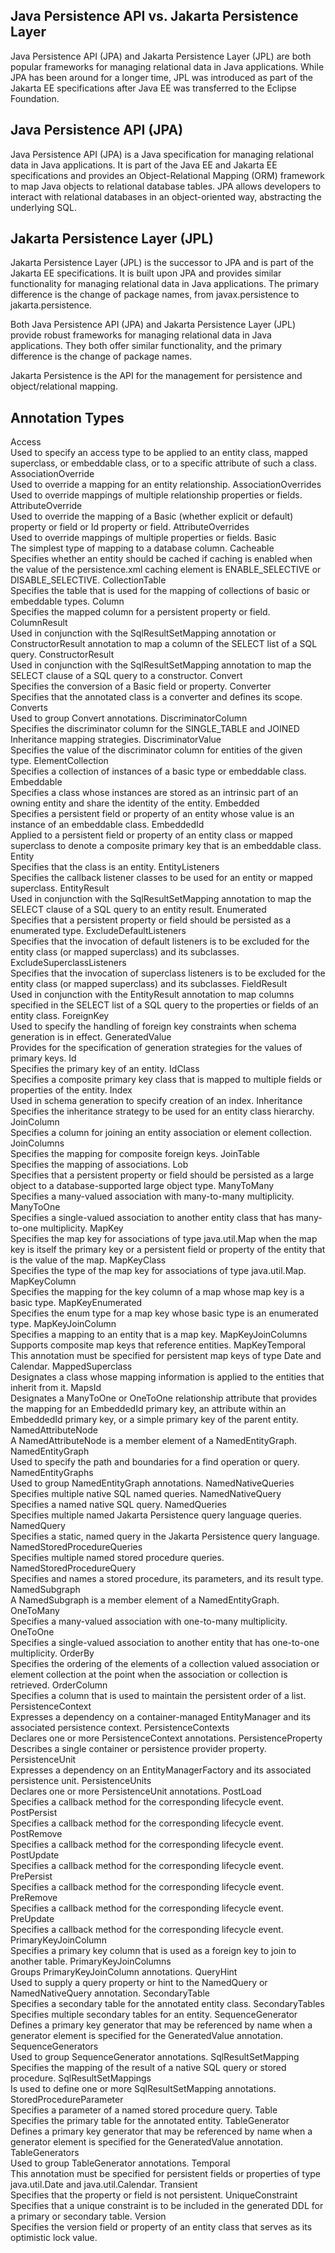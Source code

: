 ## Java Persistence API vs. Jakarta Persistence Layer

Java Persistence API (JPA) and Jakarta Persistence Layer (JPL) are both popular frameworks for managing relational data in Java applications. While JPA has been around for a longer time, JPL was introduced as part of the Jakarta EE specifications after Java EE was transferred to the Eclipse Foundation. 

## Java Persistence API (JPA)

Java Persistence API (JPA) is a Java specification for managing relational data in Java applications. It is part of the Java EE and Jakarta EE specifications and provides an Object-Relational Mapping (ORM) framework to map Java objects to relational database tables. JPA allows developers to interact with relational databases in an object-oriented way, abstracting the underlying SQL.

## Jakarta Persistence Layer (JPL)

Jakarta Persistence Layer (JPL) is the successor to JPA and is part of the Jakarta EE specifications. It is built upon JPA and provides similar functionality for managing relational data in Java applications. The primary difference is the change of package names, from javax.persistence to jakarta.persistence.

Both Java Persistence API (JPA) and Jakarta Persistence Layer (JPL) provide robust frameworks for managing relational data in Java applications. They both offer similar functionality, and the primary difference is the change of package names.

Jakarta Persistence is the API for the management for persistence and object/relational mapping.

## Annotation Types 
Access 	
Used to specify an access type to be applied to an entity class, mapped superclass, or embeddable class, or to a specific attribute of such a class.
AssociationOverride 	
Used to override a mapping for an entity relationship.
AssociationOverrides 	
Used to override mappings of multiple relationship properties or fields.
AttributeOverride 	
Used to override the mapping of a Basic (whether explicit or default) property or field or Id property or field.
AttributeOverrides 	
Used to override mappings of multiple properties or fields.
Basic 	
The simplest type of mapping to a database column.
Cacheable 	
Specifies whether an entity should be cached if caching is enabled when the value of the persistence.xml caching element is ENABLE_SELECTIVE or DISABLE_SELECTIVE.
CollectionTable 	
Specifies the table that is used for the mapping of collections of basic or embeddable types.
Column 	
Specifies the mapped column for a persistent property or field.
ColumnResult 	
Used in conjunction with the SqlResultSetMapping annotation or ConstructorResult annotation to map a column of the SELECT list of a SQL query.
ConstructorResult 	
Used in conjunction with the SqlResultSetMapping annotation to map the SELECT clause of a SQL query to a constructor.
Convert 	
Specifies the conversion of a Basic field or property.
Converter 	
Specifies that the annotated class is a converter and defines its scope.
Converts 	
Used to group Convert annotations.
DiscriminatorColumn 	
Specifies the discriminator column for the SINGLE_TABLE and JOINED Inheritance mapping strategies.
DiscriminatorValue 	
Specifies the value of the discriminator column for entities of the given type.
ElementCollection 	
Specifies a collection of instances of a basic type or embeddable class.
Embeddable 	
Specifies a class whose instances are stored as an intrinsic part of an owning entity and share the identity of the entity.
Embedded 	
Specifies a persistent field or property of an entity whose value is an instance of an embeddable class.
EmbeddedId 	
Applied to a persistent field or property of an entity class or mapped superclass to denote a composite primary key that is an embeddable class.
Entity 	
Specifies that the class is an entity.
EntityListeners 	
Specifies the callback listener classes to be used for an entity or mapped superclass.
EntityResult 	
Used in conjunction with the SqlResultSetMapping annotation to map the SELECT clause of a SQL query to an entity result.
Enumerated 	
Specifies that a persistent property or field should be persisted as a enumerated type.
ExcludeDefaultListeners 	
Specifies that the invocation of default listeners is to be excluded for the entity class (or mapped superclass) and its subclasses.
ExcludeSuperclassListeners 	
Specifies that the invocation of superclass listeners is to be excluded for the entity class (or mapped superclass) and its subclasses.
FieldResult 	
Used in conjunction with the EntityResult annotation to map columns specified in the SELECT list of a SQL query to the properties or fields of an entity class.
ForeignKey 	
Used to specify the handling of foreign key constraints when schema generation is in effect.
GeneratedValue 	
Provides for the specification of generation strategies for the values of primary keys.
Id 	
Specifies the primary key of an entity.
IdClass 	
Specifies a composite primary key class that is mapped to multiple fields or properties of the entity.
Index 	
Used in schema generation to specify creation of an index.
Inheritance 	
Specifies the inheritance strategy to be used for an entity class hierarchy.
JoinColumn 	
Specifies a column for joining an entity association or element collection.
JoinColumns 	
Specifies the mapping for composite foreign keys.
JoinTable 	
Specifies the mapping of associations.
Lob 	
Specifies that a persistent property or field should be persisted as a large object to a database-supported large object type.
ManyToMany 	
Specifies a many-valued association with many-to-many multiplicity.
ManyToOne 	
Specifies a single-valued association to another entity class that has many-to-one multiplicity.
MapKey 	
Specifies the map key for associations of type java.util.Map when the map key is itself the primary key or a persistent field or property of the entity that is the value of the map.
MapKeyClass 	
Specifies the type of the map key for associations of type java.util.Map.
MapKeyColumn 	
Specifies the mapping for the key column of a map whose map key is a basic type.
MapKeyEnumerated 	
Specifies the enum type for a map key whose basic type is an enumerated type.
MapKeyJoinColumn 	
Specifies a mapping to an entity that is a map key.
MapKeyJoinColumns 	
Supports composite map keys that reference entities.
MapKeyTemporal 	
This annotation must be specified for persistent map keys of type Date and Calendar.
MappedSuperclass 	
Designates a class whose mapping information is applied to the entities that inherit from it.
MapsId 	
Designates a ManyToOne or OneToOne relationship attribute that provides the mapping for an EmbeddedId primary key, an attribute within an EmbeddedId primary key, or a simple primary key of the parent entity.
NamedAttributeNode 	
A NamedAttributeNode is a member element of a NamedEntityGraph.
NamedEntityGraph 	
Used to specify the path and boundaries for a find operation or query.
NamedEntityGraphs 	
Used to group NamedEntityGraph annotations.
NamedNativeQueries 	
Specifies multiple native SQL named queries.
NamedNativeQuery 	
Specifies a named native SQL query.
NamedQueries 	
Specifies multiple named Jakarta Persistence query language queries.
NamedQuery 	
Specifies a static, named query in the Jakarta Persistence query language.
NamedStoredProcedureQueries 	
Specifies multiple named stored procedure queries.
NamedStoredProcedureQuery 	
Specifies and names a stored procedure, its parameters, and its result type.
NamedSubgraph 	
A NamedSubgraph is a member element of a NamedEntityGraph.
OneToMany 	
Specifies a many-valued association with one-to-many multiplicity.
OneToOne 	
Specifies a single-valued association to another entity that has one-to-one multiplicity.
OrderBy 	
Specifies the ordering of the elements of a collection valued association or element collection at the point when the association or collection is retrieved.
OrderColumn 	
Specifies a column that is used to maintain the persistent order of a list.
PersistenceContext 	
Expresses a dependency on a container-managed EntityManager and its associated persistence context.
PersistenceContexts 	
Declares one or more PersistenceContext annotations.
PersistenceProperty 	
Describes a single container or persistence provider property.
PersistenceUnit 	
Expresses a dependency on an EntityManagerFactory and its associated persistence unit.
PersistenceUnits 	
Declares one or more PersistenceUnit annotations.
PostLoad 	
Specifies a callback method for the corresponding lifecycle event.
PostPersist 	
Specifies a callback method for the corresponding lifecycle event.
PostRemove 	
Specifies a callback method for the corresponding lifecycle event.
PostUpdate 	
Specifies a callback method for the corresponding lifecycle event.
PrePersist 	
Specifies a callback method for the corresponding lifecycle event.
PreRemove 	
Specifies a callback method for the corresponding lifecycle event.
PreUpdate 	
Specifies a callback method for the corresponding lifecycle event.
PrimaryKeyJoinColumn 	
Specifies a primary key column that is used as a foreign key to join to another table.
PrimaryKeyJoinColumns 	
Groups PrimaryKeyJoinColumn annotations.
QueryHint 	
Used to supply a query property or hint to the NamedQuery or NamedNativeQuery annotation.
SecondaryTable 	
Specifies a secondary table for the annotated entity class.
SecondaryTables 	
Specifies multiple secondary tables for an entity.
SequenceGenerator 	
Defines a primary key generator that may be referenced by name when a generator element is specified for the GeneratedValue annotation.
SequenceGenerators 	
Used to group SequenceGenerator annotations.
SqlResultSetMapping 	
Specifies the mapping of the result of a native SQL query or stored procedure.
SqlResultSetMappings 	
Is used to define one or more SqlResultSetMapping annotations.
StoredProcedureParameter 	
Specifies a parameter of a named stored procedure query.
Table 	
Specifies the primary table for the annotated entity.
TableGenerator 	
Defines a primary key generator that may be referenced by name when a generator element is specified for the GeneratedValue annotation.
TableGenerators 	
Used to group TableGenerator annotations.
Temporal 	
This annotation must be specified for persistent fields or properties of type java.util.Date and java.util.Calendar.
Transient 	
Specifies that the property or field is not persistent.
UniqueConstraint 	
Specifies that a unique constraint is to be included in the generated DDL for a primary or secondary table.
Version 	
Specifies the version field or property of an entity class that serves as its optimistic lock value.